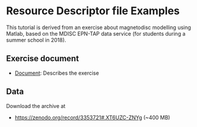 # Resource Descriptor file Examples

This tutorial is derived from an exercise about magnetodisc modelling using Matlab, based on the MDISC EPN-TAP data service (for students during a summer school in 2018).



## Exercise document

* [Document](AAA_READ_ME.pdf): Describes the exercise 



## Data 

Download the archive at 
* https://zenodo.org/record/3353721#.XT6UZC-ZNYg
(~400 MB)


